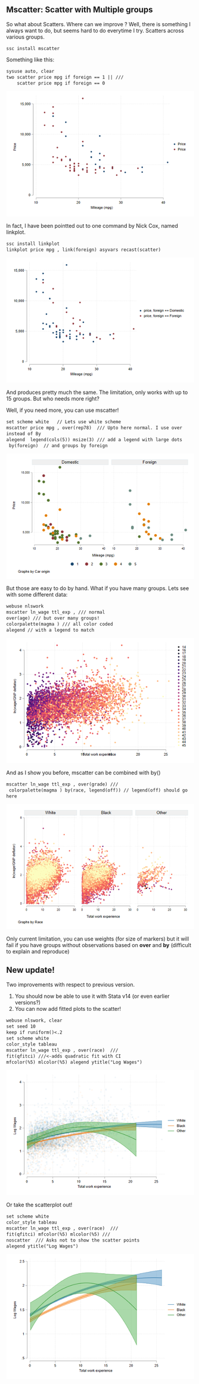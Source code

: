 ## Mscatter: Scatter with Multiple groups

So what about Scatters. Where can we improve ?
Well, there is something I always want to do, but seems hard to do everytime I try. Scatters across various groups.

```
ssc install mscatter
```

Something like this:

```
sysuse auto, clear
two scatter price mpg if foreign == 1 || ///
    scatter price mpg if foreign == 0
```
![sct_1](./figures/sct_1.png)

In fact, I have been pointted out to one command by Nick Cox, named linkplot.

```
ssc install linkplot
linkplot price mpg , link(foreign) asyvars recast(scatter)
```
![sct_2](./figures/sct_2.png)

And produces pretty much the same. The limitation, only works with up to 15 groups. But who needs more right?

Well, if you need more, you can use mscatter!

```
set scheme white   // Lets use white scheme
mscatter price mpg , over(rep78)  /// Upto here normal. I use over instead of By
alegend  legend(cols(5)) msize(3) /// add a legend with large dots
 by(foreign)  // and groups by foreign
```
![sct_3](./figures/sct_3.png)

But those are easy to do by hand. What if you have many groups. Lets see with some different data:

```
webuse nlswork
mscatter ln_wage ttl_exp , /// normal
over(age) /// but over many groups!
colorpalette(magma ) /// all color coded
alegend // with a legend to match
```

![sct_4](./figures/sct_4.png)

And as I show you before, mscatter can be combined with by()

```
mscatter ln_wage ttl_exp , over(grade) ///
 colorpalette(magma ) by(race, legend(off)) // legend(off) should go here
```
![sct_5](./figures/sct_5.png)

Only current limitation, you can use weights (for size of markers) but it will fail 
if you have groups without observations based on **over** and **by** (difficult to explain and reproduce)

## New update!

Two improvements with respect to previous version. 

1. You should now be able to use it with Stata v14 (or even earlier versions?)
2. You can now add fitted plots to the scatter!

```
webuse nlswork, clear
set seed 10
keep if runiform()<.2
set scheme white
color_style tableau
mscatter ln_wage ttl_exp , over(race)  ///
fit(qfitci) ///<-adds quadratic fit with CI
mfcolor(%5) mlcolor(%5) alegend ytitle("Log Wages")
```
![sct_6](./figures/sct_6.png)

Or take the scatterplot out!

```
set scheme white
color_style tableau
mscatter ln_wage ttl_exp , over(race)  ///
fit(qfitci) mfcolor(%5) mlcolor(%5) ///
noscatter  /// Asks not to show the scatter points
alegend ytitle("Log Wages")
```
![sct_7](./figures/sct_7.png)